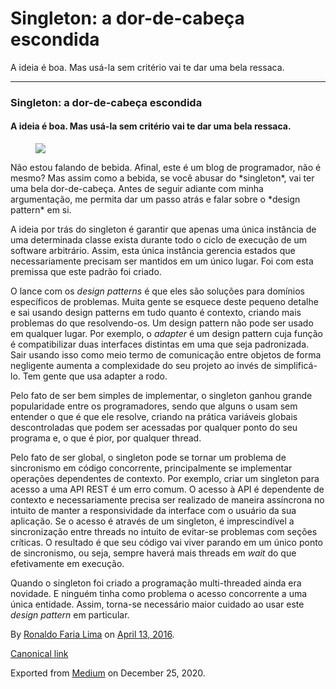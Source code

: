 Singleton: a dor-de-cabeça escondida
====================================

A ideia é boa. Mas usá-la sem critério vai te dar uma bela ressaca.

------------------------------------------------------------------------

### Singleton: a dor-de-cabeça escondida

#### A ideia é boa. Mas usá-la sem critério vai te dar uma bela ressaca.

<figure>
<img src="https://cdn-images-1.medium.com/max/800/1*2txmnJUPJv3MTbsRvBrLnw.jpeg" class="graf-image" />
</figure>Não estou falando de bebida. Afinal, este é um blog de
programador, não é mesmo? Mas assim como a bebida, se você abusar do
*singleton*, vai ter uma bela dor-de-cabeça. Antes de seguir adiante com
minha argumentação, me permita dar um passo atrás e falar sobre o
*design pattern* em si.

A ideia por trás do singleton é garantir que apenas uma única instância
de uma determinada classe exista durante todo o ciclo de execução de um
software arbitrário. Assim, esta única instância gerencia estados que
necessariamente precisam ser mantidos em um único lugar. Foi com esta
premissa que este padrão foi criado.

O lance com os *design patterns* é que eles são soluções para domínios
específicos de problemas. Muita gente se esquece deste pequeno detalhe e
sai usando design patterns em tudo quanto é contexto, criando mais
problemas do que resolvendo-os. Um design pattern não pode ser usado em
qualquer lugar. Por exemplo, o *adapter* é um design pattern cuja função
é compatibilizar duas interfaces distintas em uma que seja padronizada.
Sair usando isso como meio termo de comunicação entre objetos de forma
negligente aumenta a complexidade do seu projeto ao invés de
simplificá-lo. Tem gente que usa adapter a rodo.

Pelo fato de ser bem simples de implementar, o singleton ganhou grande
popularidade entre os programadores, sendo que alguns o usam sem
entender o que é que ele resolve, criando na prática variáveis globais
descontroladas que podem ser acessadas por qualquer ponto do seu
programa e, o que é pior, por qualquer thread.

Pelo fato de ser global, o singleton pode se tornar um problema de
sincronismo em código concorrente, principalmente se implementar
operações dependentes de contexto. Por exemplo, criar um singleton para
acesso a uma API REST é um erro comum. O acesso à API é dependente de
contexto e necessariamente precisa ser realizado de maneira assíncrona
no intuito de manter a responsividade da interface com o usuário da sua
aplicação. Se o acesso é através de um singleton, é imprescindível a
sincronização entre threads no intuito de evitar-se problemas com seções
críticas. O resultado é que seu código vai viver parando em um único
ponto de sincronismo, ou seja, sempre haverá mais threads em *wait* do
que efetivamente em execução.

Quando o singleton foi criado a programação multi-threaded ainda era
novidade. E ninguém tinha como problema o acesso concorrente a uma única
entidade. Assim, torna-se necessário maior cuidado ao usar este *design
pattern* em particular.

By
<a href="https://medium.com/@ronaldolima" class="p-author h-card">Ronaldo Faria Lima</a>
on [April 13, 2016](https://medium.com/p/32cc01ddf452).

<a href="https://medium.com/@ronaldolima/singleton-a-dor-de-cabe%C3%A7a-escondida-32cc01ddf452" class="p-canonical">Canonical link</a>

Exported from [Medium](https://medium.com) on December 25, 2020.
